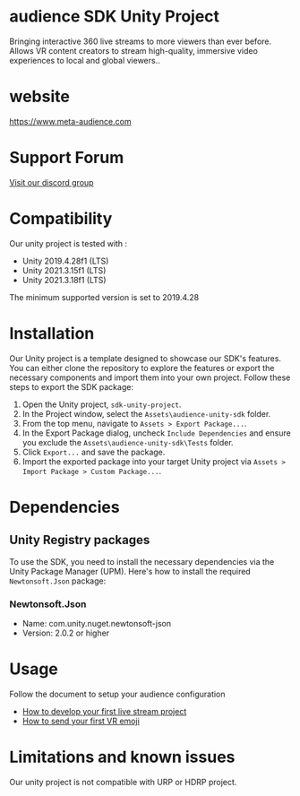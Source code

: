 # audience SDK Unity Project

Bringing interactive 360 live streams to more viewers than ever before.
Allows VR content creators to stream high-quality, immersive video experiences to local and global viewers..

# website
 
 https://www.meta-audience.com
 
# Support Forum

[Visit our discord group](https://discord.gg/T2aKHMGbU2)

# Compatibility

Our unity project is tested with :  
* Unity 2019.4.28f1 (LTS)
* Unity 2021.3.15f1 (LTS)
* Unity 2021.3.18f1 (LTS)  
  
The minimum supported version is set to 2019.4.28   

# Installation

Our Unity project is a template designed to showcase our SDK's features. You can either clone the repository to explore the features or export the necessary components and import them into your own project. Follow these steps to export the SDK package:

1. Open the Unity project, `sdk-unity-project`.
2. In the Project window, select the `Assets\audience-unity-sdk` folder.
3. From the top menu, navigate to `Assets > Export Package...`.
4. In the Export Package dialog, uncheck `Include Dependencies` and ensure you exclude the `Assets\audience-unity-sdk\Tests` folder.
5. Click `Export...` and save the package.
6. Import the exported package into your target Unity project via `Assets > Import Package > Custom Package...`.

# Dependencies

## Unity Registry packages
To use the SDK, you need to install the necessary dependencies via the Unity Package Manager (UPM). Here's how to install the required `Newtonsoft.Json` package:

### Newtonsoft.Json
* Name: com.unity.nuget.newtonsoft-json
* Version: 2.0.2 or higher 


# Usage

Follow the document to setup your audience configuration
* [How to develop your first live stream project](Docs/TUTORIAL-LiveStream.md)
* [How to send your first VR emoji](Docs/TUTORIAL-Emoji.md)

# Limitations and known issues

Our unity project is not compatible with URP or HDRP project.
